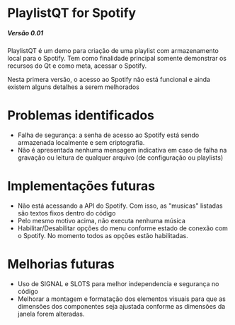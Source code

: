 # PlaylistQT  for Spotify
##### Versão 0.01
PlaylistQT é um demo para criação de uma playlist com armazenamento local para o Spotify. Tem como finalidade principal somente demonstrar os recursos do Qt e como meta, acessar o Spotify.

Nesta primera versão, o acesso ao Spotify não está funcional e ainda existem alguns detalhes a serem melhorados



# Problemas identificados

  - Falha de segurança: a senha de acesso ao Spotify está sendo armazenada localmente e sem criptografia.
  - Não é apresentada nenhuma mensagem indicativa em caso de falha na gravação ou leitura de qualquer arquivo (de configuração ou playlists)


# Implementações futuras
- Não está acessando a API do Spotify. Com isso, as "musicas" listadas são textos fixos dentro do código
- Pelo mesmo motivo acima, não executa nenhuma música
- Habilitar/Desabilitar opções do menu conforme estado de conexão com o Spotify. No momento todos as opções estão habilitadas.

# Melhorias futuras
- Uso de SIGNAL e SLOTS para melhor independencia e segurança no código
- Melhorar a montagem e formatação dos elementos visuais para que as dimensões dos componentes seja ajustada conforme as dimensões da janela forem alteradas.
